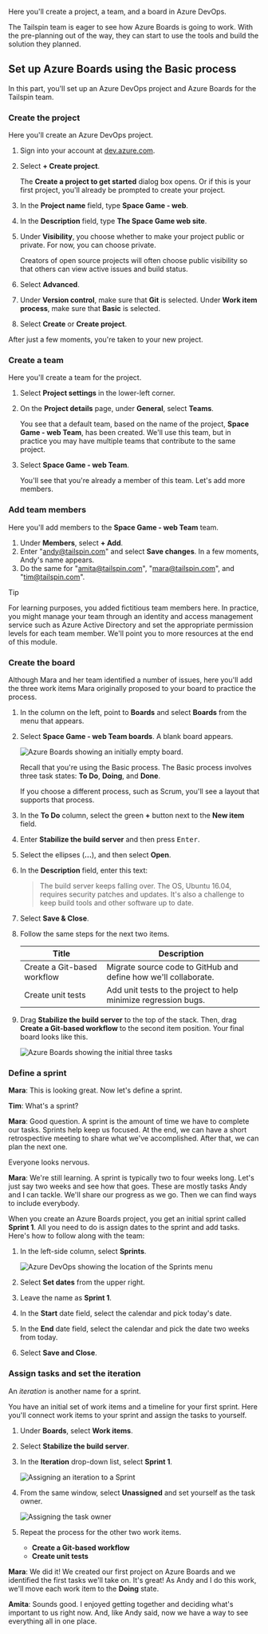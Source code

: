 Here you'll create a project, a team, and a board in Azure DevOps.

The Tailspin team is eager to see how Azure Boards is going to work. With the pre-planning out of the way, they can start to use the tools and build the solution they planned.

## Set up Azure Boards using the Basic process

In this part, you'll set up an Azure DevOps project and Azure Boards for the Tailspin team.

### Create the project

Here you'll create an Azure DevOps project.

1. Sign into your account at [dev.azure.com](https://dev.azure.com).
1. Select **+ Create project**.

    The **Create a project to get started** dialog box opens. Or if this is your first project, you'll already be prompted to create your project.
1. In the **Project name** field, type **Space Game - web**.
1. In the **Description** field, type **The Space Game web site**.
1. Under **Visibility**, you choose whether to make your project public or private. For now, you can choose private.

    Creators of open source projects will often choose public visibility so that others can view active issues and build status.
1. Select **Advanced**.
1. Under **Version control**, make sure that **Git** is selected. Under **Work item process**, make sure that **Basic** is selected.
1. Select **Create** or **Create project**.

After just a few moments, you're taken to your new project.

### Create a team

Here you'll create a team for the project.

1. Select **Project settings** in the lower-left corner.
1. On the **Project details** page, under **General**, select **Teams**.

    You see that a default team, based on the name of the project, **Space Game - web Team**, has been created. We'll use this team, but in practice you may have multiple teams that contribute to the same project.

1. Select **Space Game - web Team**.

    You'll see that you're already a member of this team. Let's add more members.

### Add team members

Here you'll add members to the **Space Game - web Team** team.

1. Under **Members**, select **+ Add**.
1. Enter "andy@tailspin.com" and select **Save changes**. In a few moments, Andy's name appears.
1. Do the same for "amita@tailspin.com", "mara@tailspin.com", and "tim@tailspin.com".

> [!TIP]
> For learning purposes, you added fictitious team members here. In practice, you might manage your team through an identity and access management service such as Azure Active Directory and set the appropriate permission levels for each team member. We'll point you to more resources at the end of this module.

### Create the board

Although Mara and her team identified a number of issues, here you'll add the three work items Mara originally proposed to your board to practice the process.

1. In the column on the left, point to **Boards** and select **Boards** from the menu that appears.
1. Select **Space Game - web Team boards**. A blank board appears.

    ![Azure Boards showing an initially empty board.](../media/3-blank-board.png)

    Recall that you're using the Basic process. The Basic process involves three task states: **To Do**, **Doing**, and **Done**.

    If you choose a different process, such as Scrum, you'll see a layout that supports that process.

1. In the **To Do** column, select the green **+** button next to the **New item** field.
1. Enter **Stabilize the build server** and then press <kbd>Enter</kbd>.
1. Select the ellipses (**...**), and then select **Open**.
1. In the **Description** field, enter this text:

    > The build server keeps falling over. The OS, Ubuntu 16.04, requires security patches and updates. It's also a challenge to keep build tools and other software up to date.

1. Select **Save & Close**.
1. Follow the same steps for the next two items.

    | Title                       | Description                                                      |
    |-----------------------------|------------------------------------------------------------------|
    | Create a Git-based workflow | Migrate source code to GitHub and define how we'll collaborate.  |
    | Create unit tests           | Add unit tests to the project to help minimize regression bugs.  |

1. Drag **Stabilize the build server** to the top of the stack. Then, drag **Create a Git-based workflow** to the second item position. Your final board looks like this.

    ![Azure Boards showing the initial three tasks](../../shared/media/build-initial-tasks.png)


### Define a sprint

**Mara**: This is looking great. Now let's define a sprint.

**Tim**: What's a sprint?

**Mara**: Good question. A sprint is the amount of time we have to complete our tasks. Sprints help keep us focused. At the end, we can have a short retrospective meeting to share what we've accomplished. After that, we can plan the next one.

Everyone looks nervous.

**Mara**: We're still learning. A sprint is typically two to four weeks long. Let's just say two weeks and see how that goes. These are mostly tasks Andy and I can tackle. We'll share our progress as we go. Then we can find ways to include everybody.

When you create an Azure Boards project, you get an initial sprint called **Sprint 1**. All you need to do is assign dates to the sprint and add tasks. Here's how to follow along with the team:

1. In the left-side column, select **Sprints**.

    ![Azure DevOps showing the location of the Sprints menu](../media/4-boards-sprints-menu.png)

1. Select **Set dates** from the upper right.
1. Leave the name as **Sprint 1**.
1. In the **Start** date field, select the calendar and pick today's date.
1. In the **End** date field, select the calendar and pick the date two weeks from today.
1. Select **Save and Close**.

### Assign tasks and set the iteration

An _iteration_ is another name for a sprint.

You have an initial set of work items and a timeline for your first sprint. Here you'll connect work items to your sprint and assign the tasks to yourself.

1. Under **Boards**, select **Work items**.
1. Select **Stabilize the build server**.
1. In the **Iteration** drop-down list, select **Sprint 1**.

    ![Assigning an iteration to a Sprint](../media/3-assign-sprint.png)
1. From the same window, select **Unassigned** and set yourself as the task owner.

    ![Assigning the task owner](../media/3-assign-owner.png)
1. Repeat the process for the other two work items.

    * **Create a Git-based workflow**
    * **Create unit tests**

**Mara**: We did it! We created our first project on Azure Boards and we identified the first tasks we'll take on. It's great! As Andy and I do this work, we'll move each work item to the **Doing** state.

**Amita**: Sounds good. I enjoyed getting together and deciding what's important to us right now. And, like Andy said, now we have a way to see everything all in one place.